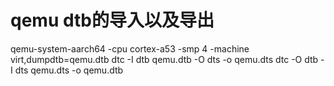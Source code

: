 # qemu dtb的导入以及导出
qemu-system-aarch64  -cpu cortex-a53 -smp 4 -machine virt,dumpdtb=qemu.dtb
dtc -I dtb qemu.dtb -O dts -o qemu.dts
dtc -O dtb  -I dts qemu.dts -o qemu.dtb


